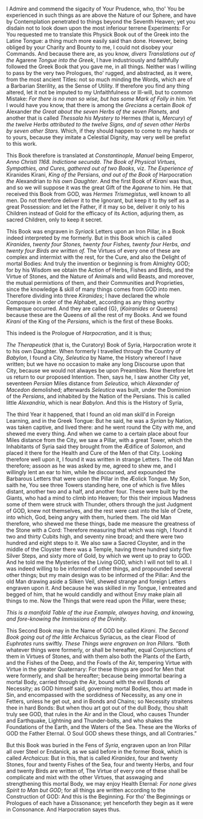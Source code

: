I Admire and commend the sigacity of
Your Prudence, who, tho' You be experienced
in such things as are above the Nature of our Sphere, and have
by Contemplation penetrated to things beyond
the Seventh Heaven; yet you disdain
not to look down upon the most inferiour
terrene Experiments: For You requested me
to translate this Physick Book out of the
Greek into the Latine Tongue: a thing much
more easily said than done. However, being
obliged by your Charity and Bounty to me,
I could not disobey your Commands. And
because there are, as you know, _divers Translations
out of the_ Agarene _Tongue into the Greek_,
I have industriously and faithfully followed
the Greek Book that you gave me, in all
things. Neither was I willing to pass by the
very two Prologues, tho' rugged, and abstracted,
as it were, from the most ancient
Titles: not so much minding the Words,
which are of a Barbarian Sterility, as the
Sense of Utility. If therefore you find any
thing altered, let it not be imputed to my
Unfaithfulness or Ill-will, but to common
Mistake: _For there is no man so wise, but has
some Mark of Folly in him._ Yet I would
have you know, that there is among the
_Grecians_ a certain _Book of_ Alexander _the
Great about the seven Herbs of the seven Planets,_
and another that is called _Thessala his
Mystery to_ Hermes (that is, _Mercury_) _of the
twelve Herbs attributed to the twelve Signs, and
of seven other Herbs by seven other Stars._
Which, if they should happen to come to my
hands or to yours, because they imitate a
Celestial Dignity, may very well be prefixt to
this work.

This Book therefore is translated at _Constantinople,
Manuel_ being Emperor, _Anno
Christi 1168. Indictione secundá_. _The Book of
Physical Virtues, Sympathies, and Cures, gathered
out of two Books,_ viz. _The Experience of_
Kiranides Kirani, _King of the_ Persians, _and
out of the Book of_ Harpocration _the_ Alexandrian
_to his own Daughter_. And the first Book
of _Kirani_ was thus, and so we will suppose
it was the great Gift of the _Agarene_ to him.
He that received this Book from GOD, was
_Hermes Trismegistus_, well known to all men.
Do not therefore deliver it to the Ignorant,
but keep it to thy self as a great Possession:
and let the Father, if it may so be, deliver
it only to his Children instead of Gold for
the efficacy of its Action, adjuring them, as
sacred Children, only to keep it secret.

This Book was engraven in _Syriack_ Letters
upon an Iron Pillar, in a Book indeed interpreted
by me formerly. But in this Book
which is called _Kiranides_, _twenty four Stones,
twenty four Fishes, twenty four Herbs, and
twenty four Birds are written of._ The Virtues
of every one of these are complex and
intermixt with the rest, for the Cure, and also
the Delight of mortal Bodies: And truly
the invention or beginning is from Almighty
GOD; for by his Wisdom we obtain the Action
of Herbs, Fishes and Birds, and the Virtue
of Stones, and the Nature of Animals and
wild Beasts, and moreover, the mutual permixtions
of them, and their Communities and
Proprieties, since the knowledge & skill of many
things comes from GOD into men. Therefore
dividing into three _Kiranides_; I have
declared the whole Composure in order of the
Alphabet, according as any thing worthy
Remarque occurred. And they are called
{G}, (_Koiranides_ or Queens) because
these are the Queens of all the rest of my
Books. And we found _Kirani_ of the King
of the _Persians_, which is the first of these
Books.

This indeed is the Prologue of _Harpocration_,
and it is thus;

_The Therapeutick_ (that is, the Curatory)
Book of Syria, Harpocration wrote it to his
own Daughter. When formerly I travelled through the
Country of _Babylon_, I found a City, _Seleutica_
by Name, the History whereof I have
written; but we have no occasion to make
any long Discourse upon that City, because
we would not alwayes be upon Preambles.
Now therefore let us return to our proposed
Intention. Then, says he, I saw another City
yet, seventeen _Persian_ Miles distance from
_Seleutica_, which _Alexander of Macedon_ demolished;
afterwards _Seleutica_ was built, under
the Dominion of the _Persians_, and inhabited
by the Nation of the Persians. This is called
little _Alexandria_, which is near _Babylon_. And
this is the History of Syria,

The third Year it happened, that I found
an old man skill'd in Foreign Learning, and
in the Greek Tongue: But he said, he was a
_Syrian_ by Nation, was taken captive, and
lived there: and he went round the
City with me, and shewed me every thing.
And when we came to a certain place about
four Miles distance from the City, we saw a
Pillar, with a great Tower, which the Inhabitants
of Syria said they brought from the
Ædifice of _Solomon_, and placed it there for
the Health and Cure of the Men of that City.
Looking therefore well upon it, I found it
was written in strange Letters. The old
Man therefore; assoon as he was asked by
me, agreed to shew me, and I willingly lent
an ear to him, while he discoursed, and expounded
the Barbarous Letters that were upon
the Pillar in the Æolick Tongue. My
Son, saith he, You see three Towers standing
here, one of which is five Miles distant,
another two and a half, and another four.
These were built by the Giants, who had a
mind to climb into Heaven; for this their impious
Madness some of them were struck with
Thunder, others through the just Judgment
of GOD, knew not themselves, and the rest
were cast into the Isle of Crete, into which,
God, being angry with them, hurled them.
The old Man therefore, who shewed me these
things, bade me measure the greatness of the
Stone with a Cord: Therefore measuring
that which was nigh, I found it two and
thirty Cubits high, and seventy nine broad;
and there were two hundred and eight steps
to it. We also saw a Sacred Cloyster, and in
the middle of the Cloyster there was a Temple,
having three hundred sixty five Silver
Steps, and sixty more of Gold, by which we
went up to pray to GOD. And he told me
the Mysteries of the Living GOD, which I
will not tell to all. I was indeed willing to
be informed of other things, and propounded
several other things; but my main design
was to be informed of the Pillar: And the
old Man drawing aside a Silken Veil, shewed
strange and foreign Letters engraven upon it.
And because he was skilled in my Tongue, I
entreated and begged of him, that he would
candidly and without Envy make plain all
things to me. Now the Things that were
read upon the Pillar, were these;

_This is a manifold Table of the irue Example,
alwayes having, and knowing, and fore-knowing
the Immissions of the Divinity._

This Second Book may in the Name of
GOD be called _Kirani_. _The Second Book going
out of the little_ Archaicus Syriacus, as the
clear Flood of _Euphrates_ runs swiftly. _These
Things were engraven on Iron Pillars._ “Both
whatever things were formerly, or shall be
hereafter, equal Conjunctions of them in
Virtues of Stones, and with them also both
the Plants of the Earth, and the Fishes of
the Deep, and the Fowls of the Air, tempering
Virtue with Virtue in the greater
Quaternary: For these things are good for
Men that were formerly, and shall be hereafter;
because being immortal bearing a
mortal Body, carried through the Air,
bound with the evil Bonds of Necessity; as
GOD himself said, governing mortal Bodies,
thou art made in Sin, and encompassed
with the sordidness of Necessity, as any
one in Fetters, unless he get out, and in
Bonds and Chains; so Necessity straitens
thee in hard Bonds: But when thou art got
out of the dull Body, thou shalt truly see
GOD, that rules in the Air and in the Cloud,
who causes Thunder and Earthquake,
Lightning and Thunder-bolts, and who
shakes the Foundations of the Earth, and
the Waters of the Sea. These are the Works
of GOD the Father Eternal. O Soul
GOD shews these things, and all Contraries.”

But this Book was buried in the Fens of
_Syria_, engraven upon an Iron Pillar all over
Steel or Endanick, as we said before in the
former Book, which is called _Archaicus_: But
in this, that is called _Kiranides_, four and
twenty Stones, four and twenty Fishes of the
Sea, four and twenty Herbs, and four and
twenty Birds are written of, The Virtue of
every one of these shall be complicate and
mixt with the other Virtues, that asswaging
and strengthening this mortal Body, we may
enjoy Health Eternal: _For none gives Spirit to
Man but GOD_; for all things are written
according to the Construction of GOD:
And this is the Beginning. For tho' the Beginnings
or Prologues of each have a Dissonance;
yet henceforth they begin as it were
in Consonance. And Harpocration sayes thus.
